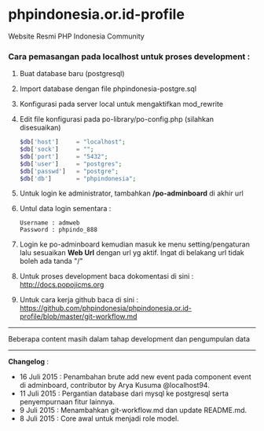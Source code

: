 # phpindonesia.or.id-profile
Website Resmi PHP Indonesia Community

### Cara pemasangan pada localhost untuk proses development :

1. Buat database baru (postgresql)
2. Import database dengan file phpindonesia-postgre.sql
3. Konfigurasi pada server local untuk mengaktifkan mod_rewrite
4. Edit file konfigurasi pada po-library/po-config.php (silahkan disesuaikan)

	```php
	$db['host']		= "localhost";
	$db['sock']		= "";
	$db['port']		= "5432";
	$db['user']		= "postgres";
	$db['passwd']	= "postgre";
	$db['db']		= "phpindonesia";
	```

5. Untuk login ke administrator, tambahkan **/po-adminboard** di akhir url
6. Untul data login sementara :

	```
	Username : admweb
	Password : phpindo_888
	```

7. Login ke po-adminboard kemudian masuk ke menu setting/pengaturan lalu sesuaikan **Web Url** dengan url yg aktif. Ingat di belakang url tidak boleh ada tanda "/"

8. Untuk proses development baca dokomentasi di sini : http://docs.popojicms.org

9. Untuk cara kerja github baca di sini : https://github.com/phpindonesia/phpindonesia.or.id-profile/blob/master/git-workflow.md
---

Beberapa content masih dalam tahap development dan pengumpulan data

---

**Changelog** :

* 16 Juli 2015 : Penambahan brute add new event pada component event di adminboard, contributor by Arya Kusuma @localhost94.
* 11 Juli 2015 : Pergantian database dari mysql ke postgresql serta penyempurnaan fitur lainnya.
* 9 Juli 2015 : Menambahkan git-workflow.md dan update README.md.
* 8 Juli 2015 : Core awal untuk menjadi role model.
